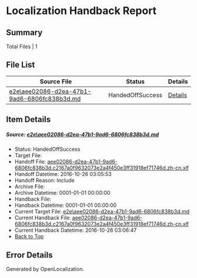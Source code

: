 # <a name='report-top'></a> Localization Handback Report

## Summary
 Total Files | 1

## File List
 Source File | Status | Details 
 ----------- | ------ | ------- 
 [e2e\aee02086-d2ea-47b1-9ad6-6806fc838b3d.md](https://github.com/OpenLocalizationTestOrg/ol-test0/blob/ecd8dc010729ffd052d3832d0613d7bf3e16874c/e2e/aee02086-d2ea-47b1-9ad6-6806fc838b3d.md) | HandedOffSuccess | [Details](#6733e373d0cf1c0ef4159e5a950caefaedb8f10f5)

## Item Details
##### <a name='6733e373d0cf1c0ef4159e5a950caefaedb8f10f5'></a> Source: [e2e\aee02086-d2ea-47b1-9ad6-6806fc838b3d.md](https://github.com/OpenLocalizationTestOrg/ol-test0/blob/ecd8dc010729ffd052d3832d0613d7bf3e16874c/e2e/aee02086-d2ea-47b1-9ad6-6806fc838b3d.md)
* Status: HandedOffSuccess
* Target File: 
* Handoff File: [aee02086-d2ea-47b1-9ad6-6806fc838b3d.c2167a0f9632073e2a4f450e3ff31918ef71746d.zh-cn.xlf](https://github.com/OpenLocalizationTestOrg/ol-test0-handoff/blob/98a6f26283960f975c8a2737540bbe80fa87ae54/ol-handoff/OpenLocalizationTestOrg/ol-test0-zhcn/shujia/ht/aee02086-d2ea-47b1-9ad6-6806fc838b3d.c2167a0f9632073e2a4f450e3ff31918ef71746d.zh-cn.xlf)
* Handoff Datetime: 2016-10-26 03:05:53
* Handoff Reason: Include
* Archive File: 
* Archive Datetime: 0001-01-01 00:00:00
* Handback File: 
* Handback Datetime: 0001-01-01 00:00:00
* Current Target File: [e2e\aee02086-d2ea-47b1-9ad6-6806fc838b3d.md](https://github.com/OpenLocalizationTestOrg/ol-test0-zhcn/blob/16b3e7d4911841875676bbf3553ea91f3df9bdbf/e2e/aee02086-d2ea-47b1-9ad6-6806fc838b3d.md)
* Current Handback File: [aee02086-d2ea-47b1-9ad6-6806fc838b3d.c2167a0f9632073e2a4f450e3ff31918ef71746d.zh-cn.xlf](https://github.com/OpenLocalizationTestOrg/ol-test0-handback/blob/9825c8702174ebb88aea8a96a53649ebb4e17173/ol-handback/OpenLocalizationTestOrg/ol-test0-zhcn/shujia/ht/aee02086-d2ea-47b1-9ad6-6806fc838b3d.c2167a0f9632073e2a4f450e3ff31918ef71746d.zh-cn.xlf)
* Current Handback Datetime: 2016-10-26 03:06:47
* [Back to Top](#report-top)


## Error Details

Generated by OpenLocalization.
